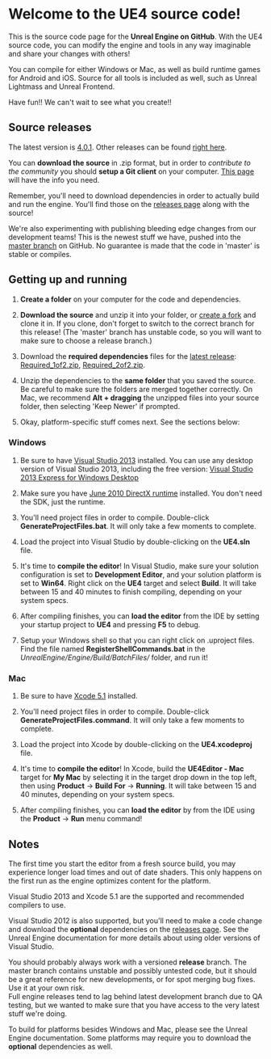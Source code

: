 Welcome to the UE4 source code!
=================================

This is the source code page for the **Unreal Engine on GitHub**.  With the UE4 source code, you can modify the
engine and tools in any way imaginable and share your changes with others!

You can compile for either Windows or Mac, as well as build runtime games for Android and iOS.  Source for 
all tools is included as well, such as Unreal Lightmass and Unreal Frontend.

Have fun!!  We can't wait to see what you create!!



Source releases
---------------

The latest version is [4.0.1](https://github.com/EpicGames/UnrealEngine/releases/tag/4.0.1-release).  Other 
releases can be found [right here](https://github.com/EpicGames/UnrealEngine/releases).

You can **download the source** in .zip format, but in order to *contribute to the community* you should
**setup a Git client** on your computer.  [This page](http://help.github.com/articles/set-up-git) will have 
the info you need.

Remember, you'll need to download dependencies in order to actually build and run the engine.  You'll find those on 
the [releases page](https://github.com/EpicGames/UnrealEngine/releases) along with the source!

We're also experimenting with publishing bleeding edge changes from our development teams!  This is the newest stuff
we have, pushed into the [master branch](https://github.com/EpicGames/UnrealEngine/tree/master) on GitHub.  No guarantee 
is made that the code in 'master' is stable or compiles.



Getting up and running
----------------------

1. **Create a folder** on your computer for the code and dependencies.

1. **Download the source** and unzip it into your folder, or [create a fork](https://github.com/EpicGames/UnrealEngine/tree/4.0.1-release)
   and clone it in.  If you clone, don't forget to switch to the correct branch for this release!  (The 'master' branch has unstable code, 
   so you will want to make sure to choose a release branch.)

1. Download the **required dependencies** files for the [latest release](https://github.com/EpicGames/UnrealEngine/releases/tag/4.0.1-release): 
   [Required_1of2.zip](https://github.com/EpicGames/UnrealEngine/releases/download/4.0.1-release/Required_1of2.zip), 
   [Required_2of2.zip](https://github.com/EpicGames/UnrealEngine/releases/download/4.0.1-release/Required_2of2.zip).

1. Unzip the dependencies to the **same folder** that you saved the source.  Be careful to make sure the folders are merged together 
   correctly.  On Mac, we recommend **Alt + dragging** the unzipped files into your source folder, then selecting 'Keep Newer' if prompted.

1. Okay, platform-specific stuff comes next.  See the sections below:


### Windows

1. Be sure to have [Visual Studio 2013](http://www.microsoft.com/en-us/download/details.aspx?id=40787) installed.  You can use any 
   desktop version of Visual Studio 2013, including the free version:  [Visual Studio 2013 Express for Windows Desktop](http://www.microsoft.com/en-us/download/details.aspx?id=40787)

1. Make sure you have [June 2010 DirectX runtime](http://www.microsoft.com/en-us/download/details.aspx?id=8109) installed.  You don't need the SDK, just the runtime.

1. You'll need project files in order to compile.  Double-click **GenerateProjectFiles.bat**.  It will only take a few moments to complete.

1. Load the project into Visual Studio by double-clicking on the **UE4.sln** file.

1. It's time to **compile the editor**!  In Visual Studio, make sure your solution configuration is set to **Development Editor**, and your solution platform is set to **Win64**.  Right click on the **UE4** target and select **Build**.  It will take between 15 and 40 minutes to finish compiling, depending on your system specs.

1. After compiling finishes, you can **load the editor** from the IDE by setting your startup project to **UE4** and pressing **F5** to debug.

1. Setup your Windows shell so that you can right click on .uproject files.  Find the file named **RegisterShellCommands.bat** in the _UnrealEngine/Engine/Build/BatchFiles/_ folder, and run it!


### Mac

1. Be sure to have [Xcode 5.1](https://itunes.apple.com/us/app/xcode/id497799835) installed.

1. You'll need project files in order to compile.  Double-click **GenerateProjectFiles.command**.  It will only take a few moments to complete.

1. Load the project into Xcode by double-clicking on the **UE4.xcodeproj** file.

1. It's time to **compile the editor**!  In Xcode, build the **UE4Editor - Mac** target for **My Mac** by selecting it in the target drop down in the top left, then using **Product** -> **Build For** -> **Running**.  It will take between 15 and 40 minutes, depending on your system specs.

1. After compiling finishes, you can **load the editor** by from the IDE using the **Product** -> **Run** menu command!



Notes
-----

The first time you start the editor from a fresh source build, you may experience longer load times and out of date shaders.  This only happens on the first run as the engine optimizes content for the platform.

Visual Studio 2013 and Xcode 5.1 are the supported and recommended compilers to use.

Visual Studio 2012 is also supported, but you'll need to make a code change and download the **optional** dependencies 
on the [releases page](https://github.com/EpicGames/UnrealEngine/releases/tag/4.0.1-release).  See the Unreal Engine 
documentation for more details about using older versions of Visual Studio.

You should probably always work with a versioned **release** branch.  The master branch contains unstable and possibly untested code,
but it should be a great reference for new developments, or for spot merging bug fixes.  Use it at your own risk.  
Full engine releases tend to lag behind latest development branch due to QA testing, but we wanted to make sure that 
you have access to the very latest stuff we're doing.

To build for platforms besides Windows and Mac, please see the Unreal Engine documentation.  Some platforms may require
you to download the **optional** dependencies as well.

